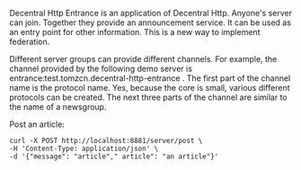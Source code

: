 Decentral Http Entrance is an application of Decentral Http. Anyone's server can join. Together they provide an announcement service. It can be used as an entry point for other information. This is a new way to implement federation.

Different server groups can provide different channels. For example, the channel provided by the following demo server is entrance:test.tomzcn.decentral-http-entrance . The first part of the channel name is the protocol name. Yes, because the core is small, various different protocols can be created. The next three parts of the channel are similar to the name of a newsgroup.

Post an article:

```
curl -X POST http://localhost:8881/server/post \
-H 'Content-Type: application/json' \
-d '{"message": "article"," article": "an article"}'
```


